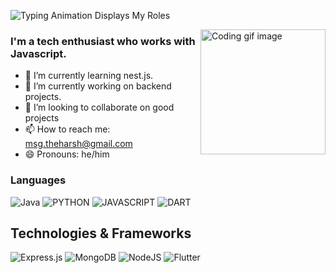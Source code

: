 ![Typing Animation Displays My Roles](https://readme-typing-svg.herokuapp.com?color=%2336BCF7&lines=Hello+I'm+Harsh+Vardhan+Pandey;Welcome+To+My+GitHub+Profile;)
<!-- Coding GIF image -->
<img align="right" width="200" height="200" src="https://raw.githubusercontent.com/royrustdev/royrustdev/main/assets/img/coding.gif" alt="Coding gif image" />

### I'm a tech enthusiast who works with Javascript.
- 🌱 I’m currently learning nest.js.
- 🔭 I’m currently working on backend projects.
- 👯 I’m looking to collaborate on good projects
- 📫 How to reach me: msg.theharsh@gmail.com
- 😄 Pronouns: he/him

### Languages

![Java](https://img.shields.io/badge/java-%23ED8B00.svg?style=for-the-badge&logo=openjdk&logoColor=white)
![PYTHON](https://img.shields.io/badge/Python-14354C?style=for-the-badge&logo=python&logoColor=white)
![JAVASCRIPT](https://img.shields.io/badge/JavaScript-F7DF1E?style=for-the-badge&logo=javascript&logoColor=black)
![DART](https://img.shields.io/badge/Dart-0175C2?style=for-the-badge&logo=dart&logoColor=white)

## Technologies & Frameworks

![Express.js](https://img.shields.io/badge/express.js-%23404d59.svg?style=for-the-badge&logo=express&logoColor=%2361DAFB)
![MongoDB](https://img.shields.io/badge/MongoDB-%234ea94b.svg?style=for-the-badge&logo=mongodb&logoColor=white)
![NodeJS](https://img.shields.io/badge/node.js-6DA55F?style=for-the-badge&logo=node.js&logoColor=white)
![Flutter](https://img.shields.io/badge/Flutter-02569B?style=for-the-badge&logo=flutter&logoColor=white)



<!-- Github Stats, coding streak, Most used languages analytics-->
<!-- <p align="center">
<img src="https://github-readme-stats.vercel.app/api?username=geekyharsh05&show_icons=true&include_all_commits=true&count_private=true&theme=jolly&layout=compact" alt="GitHub Stats for MishManners" width="450"/>
<img src="https://github-readme-streak-stats.herokuapp.com?user=geekyharsh05&theme=jolly" width="450"/>
<img src="https://github-readme-stats.vercel.app/api/top-langs?username=geekyharsh05&show_icons=true&locale=en&layout=compact&theme=jolly" alt="Most Used Languages analytics" width="450"/>
</p> 

<p align="left"> 
  <h3>Visitor Count</h3>
  <img src="https://profile-counter.glitch.me/geekyharsh05/count.svg" />
</p>
-->
<!--
**geekyharsh05/geekyharsh05** is a ✨ _special_ ✨ repository because its `README.md` (this file) appears on your GitHub profile.

Here are some ideas to get you started:

- 🔭 I’m currently working on ...
- 🌱 I’m currently learning ...
- 👯 I’m looking to collaborate on ...
- 🤔 I’m looking for help with ...
- 💬 Ask me about ...
- 📫 How to reach me: ...
- 😄 Pronouns: ...
- ⚡ Fun fact: ...
-->
